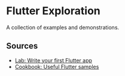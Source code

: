 # Flutter Exploration

A collection of examples and demonstrations.

## Sources

* [Lab: Write your first Flutter app](https://flutter.dev/docs/get-started/codelab)
* [Cookbook: Useful Flutter samples](https://flutter.dev/docs/cookbook)
